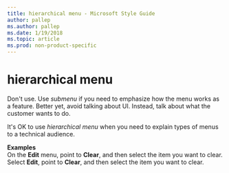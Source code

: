 ```yaml
---
title: hierarchical menu - Microsoft Style Guide
author: pallep
ms.author: pallep
ms.date: 1/19/2018
ms.topic: article
ms.prod: non-product-specific
---
```


# hierarchical menu

Don't use. Use *submenu* if you need to emphasize how the menu works as a feature. Better yet, avoid talking about UI. Instead, talk about what the customer wants to do. 

It's OK to use *hierarchical menu* when you need to explain types of menus to a technical audience. 

**Examples**  
On the **Edit** menu, point to **Clear**, and then select the item you want to clear.  
Select **Edit**, point to **Clear**, and then select the item you want to clear. 
